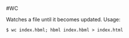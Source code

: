 #WC

Watches a file until it becomes updated. Usage:

	$ wc index.hbml; hbml index.hbml > index.html
